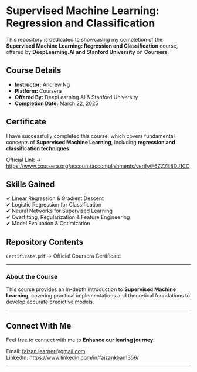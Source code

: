 # Supervised Machine Learning: Regression and Classification  

This repository is dedicated to showcasing my completion of the **Supervised Machine Learning: Regression and Classification** course, offered by **DeepLearning.AI and Stanford University** on **Coursera**.  

## Course Details  

- **Instructor:** Andrew Ng  
- **Platform:** Coursera  
- **Offered By:** DeepLearning.AI & Stanford University  
- **Completion Date:** March 22, 2025  

## Certificate  

I have successfully completed this course, which covers fundamental concepts of **Supervised Machine Learning**, including **regression and classification techniques**.  

Official Link -> https://www.coursera.org/account/accomplishments/verify/F6ZZZE8DJ1CC  

## Skills Gained  

✔ Linear Regression & Gradient Descent  
✔ Logistic Regression for Classification  
✔ Neural Networks for Supervised Learning  
✔ Overfitting, Regularization & Feature Engineering  
✔ Model Evaluation & Optimization  

## Repository Contents  

 `Certificate.pdf` → Official Coursera Certificate  

---

### About the Course  

This course provides an in-depth introduction to **Supervised Machine Learning**, covering practical implementations and theoretical foundations to develop accurate predictive models.  

---

## Connect With Me  

Feel free to connect with me to **Enhance our learing journey**:  

Email: faizan.learner@gmail.com  
LinkedIn: https://www.linkedin.com/in/faizankhan1356/  

---

